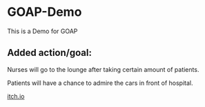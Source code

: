 # GOAP-Demo

This is a Demo for GOAP

## Added action/goal:
Nurses will go to the lounge after taking certain amount of patients.

Patients will have a chance to admire the cars in front of hospital.


[itch.io](https://gskcameraman.itch.io/goap)
